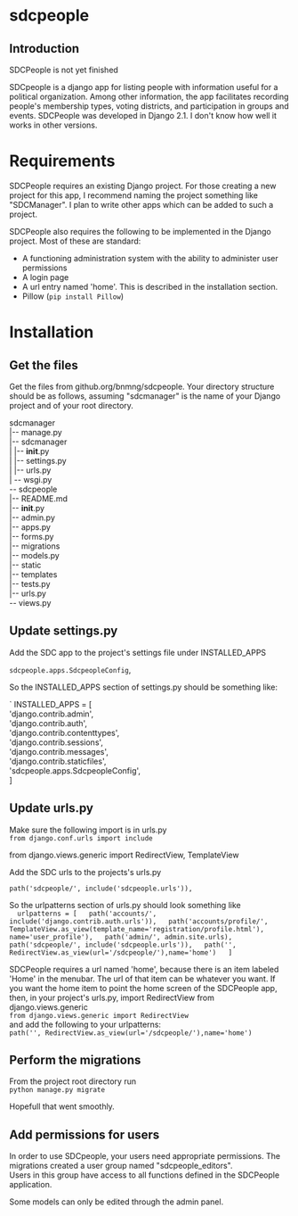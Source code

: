 # sdcpeople

## Introduction

SDCPeople is not yet finished

SDCpeople is a django app for listing people with information useful for a political organization.  Among other information, the app facilitates 
recording people's membership types, voting districts, and participation in groups and events.  SDCPeople was developed in Django 2.1.  I don't know how well it works
in other versions.

# Requirements

SDCPeople requires an existing Django project.  For those creating a new project for this app, I recommend naming the project something like "SDCManager".  I plan to 
write other apps which can be added to such a project.  

SDCPeople also requires the following to be implemented in the Django project.  Most of these are standard:

+ A functioning administration system with the ability to administer user permissions
+ A login page
+ A url entry named 'home'.  This is described in the installation section.
+ Pillow (`pip install Pillow`)

# Installation

## Get the files

Get the files from github.org/bnmng/sdcpeople.  Your directory structure should be as follows, assuming "sdcmanager" is the name of your Django project and 
of your root directory.  

sdcmanager  
|-- manage.py  
|-- sdcmanager  
|   |-- __init__.py  
|   |-- settings.py  
|   |-- urls.py  
|    -- wsgi.py  
 -- sdcpeople  
    |-- README.md  
    |-- __init__.py  
    |-- admin.py  
    |-- apps.py  
    |-- forms.py  
    |-- migrations  
    |-- models.py  
    |-- static  
    |-- templates  
    |-- tests.py  
    |-- urls.py  
     -- views.py  

## Update settings.py

Add the SDC app to the project's settings file under INSTALLED_APPS  

`sdcpeople.apps.SdcpeopleConfig`,  

So the INSTALLED_APPS section of settings.py should be something like:  

`
INSTALLED_APPS = [  
    'django.contrib.admin',  
    'django.contrib.auth',  
    'django.contrib.contenttypes',  
    'django.contrib.sessions',  
    'django.contrib.messages',  
    'django.contrib.staticfiles',  
    'sdcpeople.apps.SdcpeopleConfig',  
]  

## Update urls.py

Make sure the following import is in urls.py  
`from django.conf.urls import include`  
  
from django.views.generic import RedirectView, TemplateView  
  
Add the SDC urls to the projects's urls.py  
  
`path('sdcpeople/', include('sdcpeople.urls')),`  
  
So the urlpatterns section of urls.py should look something like  
`  
urlpatterns = [  
    path('accounts/', include('django.contrib.auth.urls')),  
    path('accounts/profile/', TemplateView.as_view(template_name='registration/profile.html'), name='user_profile'),  
    path('admin/', admin.site.urls),  
    path('sdcpeople/', include('sdcpeople.urls')),  
    path('', RedirectView.as_view(url='/sdcpeople/'),name='home')  
]  
`  

SDCPeople requires a url named 'home', because there is an item labeled 'Home' in the menubar.  The url of that item can be whatever you want.  If you want  the home 
item to point the home screen of the SDCPeople app, then, in your project's urls.py,  import RedirectView from django.views.generic  
`from django.views.generic import RedirectView`  
and add the following to your urlpatterns:  
`path('', RedirectView.as_view(url='/sdcpeople/'),name='home')`  

## Perform the migrations

From the project root directory run  
`python manage.py migrate`  

Hopefull that went smoothly.    

## Add permissions for users

In order to use SDCpeople, your users need appropriate permissions.  The migrations created a user group named "sdcpeople_editors".    
Users in this group have access to all functions defined in the SDCPeople application.   

Some models can only be edited through the admin panel.  


